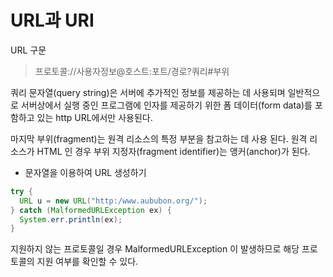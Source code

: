 # URL과 URI

URL 구문

> 프로토콜://사용자정보@호스트:포트/경로?쿼리#부위

쿼리 문자열(query string)은 서버에 추가적인 정보를 제공하는 데 사용되며 일반적으로 서버상에서 실행 중인 프로그램에 인자를 제공하기 위한 폼 데이터(form data)를
포함하고 있는 http URL에서만 사용된다.

마지막 부위(fragment)는 원격 리소스의 특정 부분을 참고하는 데 사용 된다. 원격 리소스가 HTML 인 경우 부위 지정자(fragment identifier)는 앵커(anchor)가
된다.

- 문자열을 이용하여 URL 생성하기

```java
try {
  URL u = new URL("http:/www.aububon.org/");
} catch (MalformedURLException ex) {
  System.err.println(ex);
}
```

지원하지 않는 프로토콜일 경우 MalformedURLException 이 발생하므로 해당 프로토콜의 지원 여부를 확인할 수 있다.
